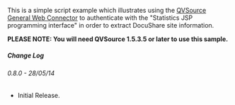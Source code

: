 This is a simple script example which illustrates using the [QVSource](http://www.qvsource.com) [General Web Connector](http://wiki.qvsource.com/General-Web-Connector-For-QlikView.ashx) to authenticate with the "Statistics JSP programming interface" in order to extract DocuShare site information.

**PLEASE NOTE: You will need QVSource 1.5.3.5 or later to use this sample.**

##### Change Log

###### 0.8.0 - 28/05/14
* Initial Release.
